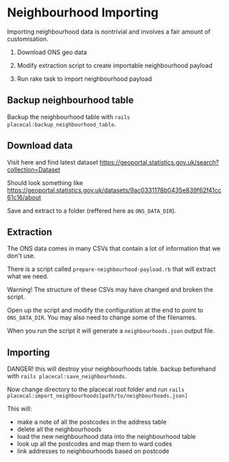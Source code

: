# Neighbourhood Importing

Importing neighbourhood data is nontrivial and involves a fair amount of customisation.

1. Download ONS geo data

2. Modify extraction script to create importable neighbourhood payload

3. Run rake task to import neighbourhood payload


## Backup neighbourhood table

Backup the neighbourhood table with `rails placecal:backup_neighbourhood_table`.


## Download data

Visit here and find latest dataset https://geoportal.statistics.gov.uk/search?collection=Dataset

Should look something like https://geoportal.statistics.gov.uk/datasets/9ac0331178b0435e839f62f41cc61c16/about

Save and extract to a folder (reffered here as `ONS_DATA_DIR`).

## Extraction

The ONS data comes in many CSVs that contain a lot of information that we don't use.

There is a script called `prepare-neighbourhood-payload.rb` that will extract what we need.

Warning! The structure of these CSVs may have changed and broken the script.

Open up the script and modify the configuration at the end to point to `ONS_DATA_DIR`. You may also need to change some of the filenames.

When you run the script it will generate a `neighbourhoods.json` output file.

## Importing

DANGER! this will destroy your neighbourhoods table. backup beforehand with `rails placecal:save_neighbourhoods`.

Now change directory to the placecal root folder and run `rails placecal:import_neighbourhoods[path/to/neighbourhoods.json]`

This will:

- make a note of all the postcodes in the address table
- delete all the neighbourhoods
- load the new neighbourhood data into the neighbourhood table
- look up all the postcodes and map them to ward codes
- link addresses to neighbourhoods based on postcode
